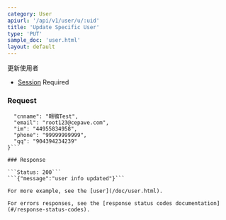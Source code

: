 ```yaml
---
category: User
apiurl: '/api/v1/user/u/:uid'
title: 'Update Specific User'
type: 'PUT'
sample_doc: 'user.html'
layout: default
---
```


更新使用者
* [Session](#/authentication) Required

### Request
```{
  "cnname": "翱鶚Test",
  "email": "root123@cepave.com",
  "im": "44955834958",
  "phone": "99999999999",
  "qq": "904394234239"
}```

### Response

```Status: 200```
```{"message":"user info updated"}```

For more example, see the [user](/doc/user.html).

For errors responses, see the [response status codes documentation](#/response-status-codes).
